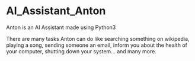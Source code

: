 # AI_Assistant_Anton
Anton is an AI Assistant made using Python3

There are many tasks Anton can do like searching something on wikipedia, playing a song, sending someone an email, inform you about the health of your computer, shutting down your system... and many more.
